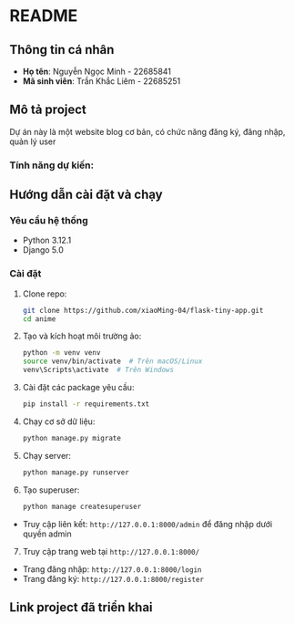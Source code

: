 # README

## Thông tin cá nhân
- **Họ tên**: Nguyễn Ngọc Minh - 22685841
- **Mã sinh viên**: Trần Khắc Liêm - 22685251

## Mô tả project
Dự án này là một website blog cơ bản, có chức năng đăng ký, đăng nhập, quản lý user

### Tính năng dự kiến:

## Hướng dẫn cài đặt và chạy

### Yêu cầu hệ thống
- Python 3.12.1
- Django 5.0

### Cài đặt
1. Clone repo:
   ```sh
   git clone https://github.com/xiaoMing-04/flask-tiny-app.git
   cd anime
   ```
2. Tạo và kích hoạt môi trường ảo:
   ```sh
   python -m venv venv
   source venv/bin/activate  # Trên macOS/Linux
   venv\Scripts\activate  # Trên Windows
   ```
3. Cài đặt các package yêu cầu:
   ```sh
   pip install -r requirements.txt
   ```
4. Chạy cơ sở dữ liệu:
   ```sh
   python manage.py migrate
   ```
5. Chạy server:
   ```sh
   python manage.py runserver
   ```
6. Tạo superuser:
   ```sh
   python manage createsuperuser
   ```
- Truy cập liên kết: `http://127.0.0.1:8000/admin` để đăng nhập dưới quyền admin
7. Truy cập trang web tại `http://127.0.0.1:8000/`
- Trang đăng nhập: `http://127.0.0.1:8000/login`
- Trang đăng ký: `http://127.0.0.1:8000/register`

## Link project đã triển khai

